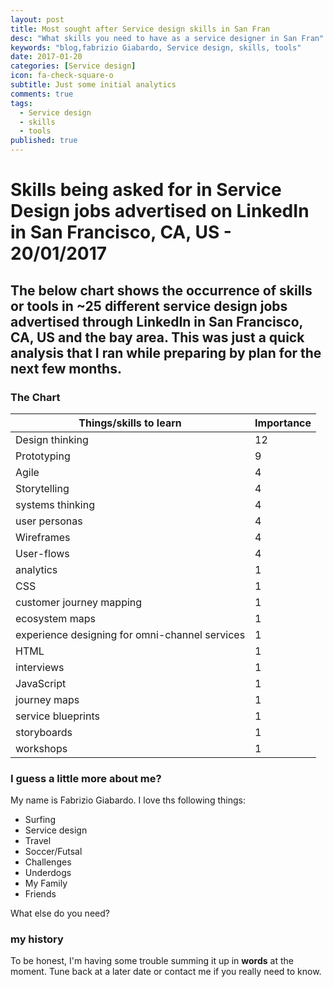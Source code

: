 ```yaml
---
layout: post
title: Most sought after Service design skills in San Fran
desc: "What skills you need to have as a service designer in San Fran"
keywords: "blog,fabrizio Giabardo, Service design, skills, tools"
date: 2017-01-20
categories: [Service design]
icon: fa-check-square-o
subtitle: Just some initial analytics
comments: true
tags:
  - Service design
  - skills
  - tools
published: true
---
```

# Skills being asked for in Service Design jobs advertised on LinkedIn in San Francisco, CA, US - 20/01/2017
## The below chart shows the occurrence of skills or tools in ~25 different service design jobs advertised through LinkedIn in San Francisco, CA, US and the bay area.  This was just a quick analysis that I ran while preparing by plan for the next few months.  

### The Chart

| Things/skills to learn                            | Importance |   
|---------------------------------------------------|---|
| Design  thinking                                  | 12 |    
| Prototyping                                       | 9 |    
| Agile                                             | 4 |    
| Storytelling                                      | 4 |  
| systems thinking                                  | 4 |  
| user personas                                     | 4 |
| Wireframes                                        | 4 | 
| User-flows                                        | 4 |  
| analytics                                         | 1 | 
| CSS                                               | 1 |  
| customer journey mapping                          | 1 |   
| ecosystem maps                                    | 1 | 
| experience designing for omni-channel services    | 1 |  
| HTML                                              | 1 |  
| interviews                                        | 1 |  
| JavaScript                                        | 1 | 
| journey maps                                      | 1 |     
| service blueprints                                | 1 |     
| storyboards                                       | 1 |     
| workshops                                         | 1 |   


### I guess a little more about me?

My name is Fabrizio Giabardo. I love ths following things:

- Surfing
- Service design
- Travel
- Soccer/Futsal
- Challenges
- Underdogs
- My Family
- Friends

What else do you need?

### my history

To be honest, I'm having some trouble summing it up in **words** at the moment.  Tune back at a later date or contact me if you really need to know.
